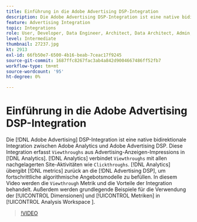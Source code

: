 ```yaml
---
title: Einführung in die Adobe Advertising DSP-Integration
description: Die Adobe Advertising DSP-Integration ist eine native bidirektionale Integration zwischen Adobe Analytics und Adobe Advertising DSP.
feature: Advertising Integration
topic: Integrations
role: User, Developer, Data Engineer, Architect, Data Architect, Admin, Leader
level: Intermediate
thumbnail: 27237.jpg
kt: 2913
exl-id: 66fb50e7-6500-4b16-beab-7ceac17f9245
source-git-commit: 1687ffc8267fac3ab4a842d9004667486ff52fb7
workflow-type: tm+mt
source-wordcount: '95'
ht-degree: 0%

---
```


# Einführung in die Adobe Advertising DSP-Integration

Die [!DNL Adobe Advertising] DSP-Integration ist eine native bidirektionale Integration zwischen Adobe Analytics und Adobe Advertising DSP. Diese Integration erfasst `Viewthroughs` aus Advertising-Anzeigen-Impressions in [!DNL Analytics]. [!DNL Analytics] verbindet `Viewthroughs` mit allen nachgelagerten Site-Aktivitäten wie `Clickthroughs`. [!DNL Analytics] übergibt [!DNL metrics] zurück an die [!DNL Advertising DSP], um fortschrittliche algorithmische Angebotsmodelle zu befüllen. In diesem Video werden die `Viewthrough` Metrik und die Vorteile der Integration behandelt. Außerdem werden grundlegende Beispiele für die Verwendung der [!UICONTROL Dimensionen] und [!UICONTROL Metriken] in [!UICONTROL Analysis Workspace &#x200B;].

>[!VIDEO](https://video.tv.adobe.com/v/327664/?quality=12&learn=on&captions=ger)
